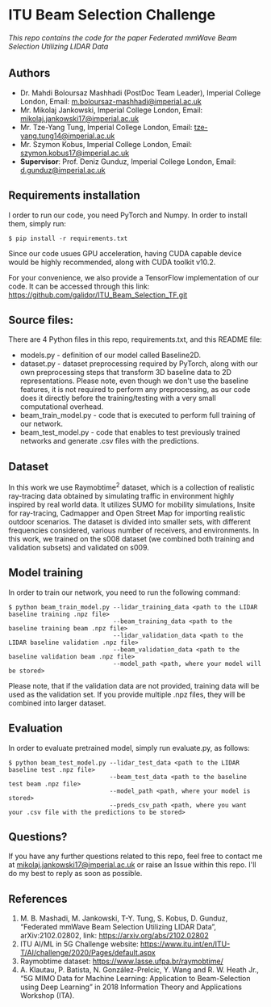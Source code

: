 # ITU Beam Selection Challenge

###### This repo contains the code for the paper Federated mmWave Beam Selection Utilizing LIDAR Data

## Authors

* Dr. Mahdi Boloursaz Mashhadi (PostDoc Team Leader), Imperial College London, Email: m.boloursaz-mashhadi@imperial.ac.uk
* Mr. Mikolaj Jankowski, Imperial College London, Email: mikolaj.jankowski17@imperial.ac.uk
* Mr. Tze-Yang Tung, Imperial College London, Email: tze-yang.tung14@imperial.ac.uk
* Mr. Szymon Kobus, Imperial College London, Email: szymon.kobus17@imperial.ac.uk
* <b>Supervisor</b>: Prof. Deniz Gunduz, Imperial College London, Email: d.gunduz@imperial.ac.uk

## Requirements installation
I order to run our code, you need PyTorch and Numpy. In order to install them, simply run:
```
$ pip install -r requirements.txt
```
Since our code usues GPU acceleration, having CUDA capable device would be highly recommended, along with CUDA toolkit v10.2.

For your convenience, we also provide a TensorFlow implementation of our code. It can be accessed through this link: https://github.com/galidor/ITU_Beam_Selection_TF.git

## Source files:
There are 4 Python files in this repo, requirements.txt, and this README file:
* models.py - definition of our model called Baseline2D.
* dataset.py - dataset preprocessing required by PyTorch, along with our own preprocessing steps that transform 3D baseline data to 2D representations. Please note, even though we don't use the baseline features, it is not required to perform any preprocessing, as our code does it directly before the training/testing with a very small computational overhead.
* beam_train_model.py - code that is executed to perform full training of our network.
* beam_test_model.py - code that enables to test previously trained networks and generate .csv files with the predictions.

## Dataset
In this work we use Raymobtime<sup>2</sup> dataset, which is a collection of realistic ray-tracing data obtained by simulating traffic in environment highly inspired by real world data. It utilizes SUMO for mobility simulations, Insite for ray-tracing, Cadmapper and Open Street Map for importing realistic outdoor scenarios. The dataset is divided into smaller sets, with different frequencies considered, various number of receivers, and environments. In this work, we trained on the s008 dataset (we combined both training and validation subsets) and validated on s009. 

## Model training
In order to train our network, you need to run the following command:

```
$ python beam_train_model.py --lidar_training_data <path to the LIDAR baseline training .npz file>
                             --beam_training_data <path to the baseline training beam .npz file>
                             --lidar_validation_data <path to the LIDAR baseline validation .npz file>
                             --beam_validation_data <path to the baseline validation beam .npz file>
                             --model_path <path, where your model will be stored>
```

Please note, that if the validation data are not provided, training data will be used as the validation set. If you provide multiple .npz files, they will be combined into larger dataset.

## Evaluation
In order to evaluate pretrained model, simply run evaluate.py, as follows:
```
$ python beam_test_model.py --lidar_test_data <path to the LIDAR baseline test .npz file>
                            --beam_test_data <path to the baseline test beam .npz file>
                            --model_path <path, where your model is stored>
                            --preds_csv_path <path, where you want your .csv file with the predictions to be stored>
```

## Questions?
If you have any further questions related to this repo, feel free to contact me at mikolaj.jankowski17@imperial.ac.uk or raise an Issue within this repo. I'll do my best to reply as soon as possible.
   
## References
1. M. B. Mashadi, M. Jankowski, T-Y. Tung, S. Kobus, D. Gunduz, “Federated mmWave Beam Selection Utilizing LIDAR Data”, arXiv:2102.02802, link: https://arxiv.org/abs/2102.02802
2. ITU AI/ML in 5G Challenge website: https://www.itu.int/en/ITU-T/AI/challenge/2020/Pages/default.aspx
3. Raymobtime dataset: https://www.lasse.ufpa.br/raymobtime/
4. A. Klautau, P. Batista, N. González-Prelcic, Y. Wang and R. W. Heath Jr., “5G MIMO Data for Machine Learning: Application to Beam-Selection using Deep Learning” in 2018 Information Theory and Applications Workshop (ITA).
